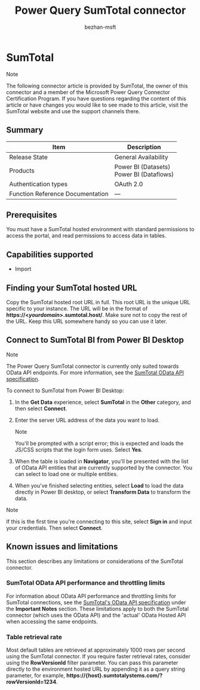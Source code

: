 ﻿---
title: Power Query SumTotal connector
description: Provides basic information and prerequisites for the SumTotal connector, and outlines limitations and issues.
author: bezhan-msft

ms.topic: conceptual
ms.date: 6/24/2022
ms.author: bezhan
LocalizationGroup: reference
---

# SumTotal

>[!Note]
>The following connector article is provided by SumTotal, the owner of this connector and a member of the Microsoft Power Query Connector Certification Program. If you have questions regarding the content of this article or have changes you would like to see made to this article, visit the SumTotal website and use the support channels there.

## Summary

| Item | Description |
| ---- | ----------- |
| Release State | General Availability |
| Products | Power BI (Datasets)<br/>Power BI (Dataflows) |
| Authentication types | OAuth 2.0 |
| Function Reference Documentation | &mdash; |

## Prerequisites

You must have a SumTotal hosted environment with standard permissions to access the portal, and read permissions to access data in tables.

## Capabilities supported

* Import

## Finding your SumTotal hosted URL

Copy the SumTotal hosted root URL in full. This root URL is the unique URL specific to your instance. The URL will be in the format of **https://\<*yourdomain*>.sumtotal.host/**. Make sure not to copy the rest of the URL. Keep this URL somewhere handy so you can use it later.

## Connect to SumTotal BI from Power BI Desktop

>[!NOTE]
>The Power Query SumTotal connector is currently only suited towards OData API endpoints. For more information, see the [SumTotal OData API specification](https://marketplace.sumtotalsystems.com/Home/ODataAPI).

To connect to SumTotal from Power BI Desktop:

1. In the **Get Data** experience, select **SumTotal** in the **Other** category, and then select **Connect**.

2. Enter the server URL address of the data you want to load.

   >[!NOTE]
   >You'll be prompted with a script error; this is expected and loads the JS/CSS scripts that the login form uses. Select **Yes**.

3. When the table is loaded in **Navigator**, you'll be presented with the list of OData API entities that are currently supported by the connector. You can select to load one or multiple entities.

4. When you've finished selecting entities, select **Load** to load the data directly in Power BI desktop, or select **Transform Data** to transform the data.

>[!NOTE]
>If this is the first time you're connecting to this site, select **Sign in** and input your credentials. Then select **Connect**.

## Known issues and limitations

This section describes any limitations or considerations of the SumTotal connector.

### SumTotal OData API performance and throttling limits

For information about OData API performance and throttling limits for SumTotal connections, see the [SumTotal's OData API specification](https://marketplace.sumtotalsystems.com/Home/ODataAPI) under the **Important Notes** section. These limitations apply to both the SumTotal connector (which uses the OData API) and the 'actual' OData Hosted API when accessing the same endpoints.

### Table retrieval rate

Most default tables are retrieved at approximately 1000 rows per second using the SumTotal connector. If you require faster retrieval rates, consider using the **RowVersionId** filter parameter. You can pass this parameter directly to the environment hosted URL by appending it as a query string parameter, for example, **https://{host}.sumtotalystems.com/?rowVersionId=1234**.
